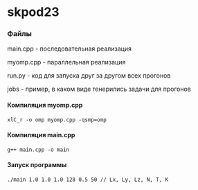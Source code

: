 # skpod23
### Файлы
main.cpp - последовательная реализация

myomp.cpp - параллельная реализация

run.py - код для запуска друг за другом всех прогонов

jobs - пример, в каком виде генерились задачи для прогонов

#### Компиляция myomp.cpp
`
xlC_r -o omp myomp.cpp -qsmp=omp
`
#### Компиляция main.cpp
`
g++ main.cpp -o main
`
#### Запуск программы
`
./main 1.0 1.0 1.0 128 0.5 50 // Lx, Ly, Lz, N, T, K
`
